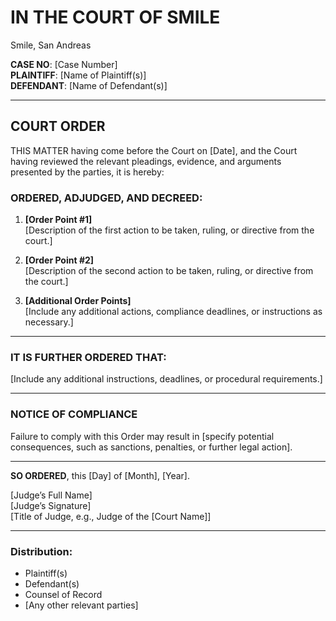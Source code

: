 # IN THE COURT OF SMILE  
Smile, San Andreas  

**CASE NO**: [Case Number]  
**PLAINTIFF**: [Name of Plaintiff(s)]  
**DEFENDANT**: [Name of Defendant(s)]  

---

## COURT ORDER  

THIS MATTER having come before the Court on [Date], and the Court having reviewed the relevant pleadings, evidence, and arguments presented by the parties, it is hereby:  

### ORDERED, ADJUDGED, AND DECREED:  
1. **[Order Point #1]**  
   [Description of the first action to be taken, ruling, or directive from the court.]  

2. **[Order Point #2]**  
   [Description of the second action to be taken, ruling, or directive from the court.]  

3. **[Additional Order Points]**  
   [Include any additional actions, compliance deadlines, or instructions as necessary.]  

---

### IT IS FURTHER ORDERED THAT:  
[Include any additional instructions, deadlines, or procedural requirements.]  

---

### NOTICE OF COMPLIANCE  
Failure to comply with this Order may result in [specify potential consequences, such as sanctions, penalties, or further legal action].  

---

**SO ORDERED**, this [Day] of [Month], [Year].  

[Judge’s Full Name]  
[Judge’s Signature]  
[Title of Judge, e.g., Judge of the [Court Name]]  

---

### Distribution:  
- Plaintiff(s)  
- Defendant(s)  
- Counsel of Record  
- [Any other relevant parties]  